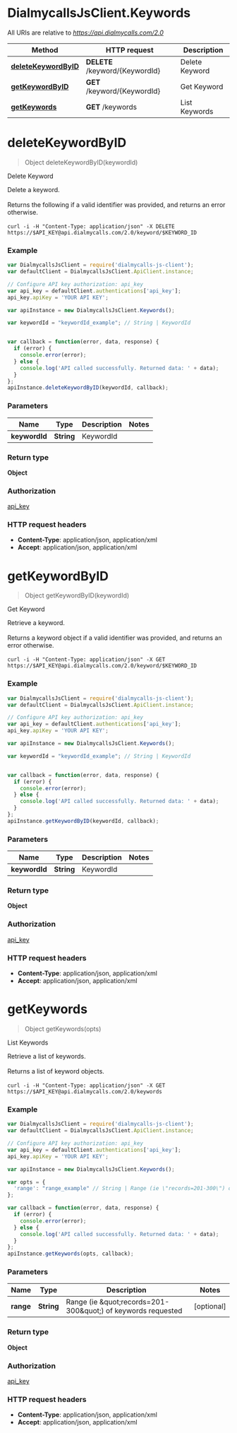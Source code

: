 # DialmycallsJsClient.Keywords

All URIs are relative to *https://api.dialmycalls.com/2.0*

Method | HTTP request | Description
------------- | ------------- | -------------
[**deleteKeywordByID**](Keywords.md#deletekeywordbyid) | **DELETE** /keyword/{KeywordId} | Delete Keyword
[**getKeywordByID**](Keywords.md#getkeywordbyid) | **GET** /keyword/{KeywordId} | Get Keyword
[**getKeywords**](Keywords.md#getkeywords) | **GET** /keywords | List Keywords


<a name="deleteKeywordByID"></a>
# **deleteKeywordByID**
> Object deleteKeywordByID(keywordId)

Delete Keyword

Delete a keyword. <br><br> Returns the following if a valid identifier was provided, and returns an error otherwise. <br><br> ``` curl -i -H "Content-Type: application/json" -X DELETE https://$API_KEY@api.dialmycalls.com/2.0/keyword/$KEYWORD_ID ```

### Example
```javascript
var DialmycallsJsClient = require('dialmycalls-js-client');
var defaultClient = DialmycallsJsClient.ApiClient.instance;

// Configure API key authorization: api_key
var api_key = defaultClient.authentications['api_key'];
api_key.apiKey = 'YOUR API KEY';

var apiInstance = new DialmycallsJsClient.Keywords();

var keywordId = "keywordId_example"; // String | KeywordId


var callback = function(error, data, response) {
  if (error) {
    console.error(error);
  } else {
    console.log('API called successfully. Returned data: ' + data);
  }
};
apiInstance.deleteKeywordByID(keywordId, callback);
```

### Parameters

Name | Type | Description  | Notes
------------- | ------------- | ------------- | -------------
 **keywordId** | **String**| KeywordId | 

### Return type

**Object**

### Authorization

[api_key](../README.md#api_key)

### HTTP request headers

 - **Content-Type**: application/json, application/xml
 - **Accept**: application/json, application/xml

<a name="getKeywordByID"></a>
# **getKeywordByID**
> Object getKeywordByID(keywordId)

Get Keyword

Retrieve a keyword. <br><br> Returns a keyword object if a valid identifier was provided, and returns an error otherwise. <br><br> ``` curl -i -H "Content-Type: application/json" -X GET https://$API_KEY@api.dialmycalls.com/2.0/keyword/$KEYWORD_ID ```

### Example
```javascript
var DialmycallsJsClient = require('dialmycalls-js-client');
var defaultClient = DialmycallsJsClient.ApiClient.instance;

// Configure API key authorization: api_key
var api_key = defaultClient.authentications['api_key'];
api_key.apiKey = 'YOUR API KEY';

var apiInstance = new DialmycallsJsClient.Keywords();

var keywordId = "keywordId_example"; // String | KeywordId


var callback = function(error, data, response) {
  if (error) {
    console.error(error);
  } else {
    console.log('API called successfully. Returned data: ' + data);
  }
};
apiInstance.getKeywordByID(keywordId, callback);
```

### Parameters

Name | Type | Description  | Notes
------------- | ------------- | ------------- | -------------
 **keywordId** | **String**| KeywordId | 

### Return type

**Object**

### Authorization

[api_key](../README.md#api_key)

### HTTP request headers

 - **Content-Type**: application/json, application/xml
 - **Accept**: application/json, application/xml

<a name="getKeywords"></a>
# **getKeywords**
> Object getKeywords(opts)

List Keywords

Retrieve a list of keywords. <br><br> Returns a list of keyword objects. <br><br> ``` curl -i -H "Content-Type: application/json" -X GET https://$API_KEY@api.dialmycalls.com/2.0/keywords ```

### Example
```javascript
var DialmycallsJsClient = require('dialmycalls-js-client');
var defaultClient = DialmycallsJsClient.ApiClient.instance;

// Configure API key authorization: api_key
var api_key = defaultClient.authentications['api_key'];
api_key.apiKey = 'YOUR API KEY';

var apiInstance = new DialmycallsJsClient.Keywords();

var opts = { 
  'range': "range_example" // String | Range (ie \"records=201-300\") of keywords requested
};

var callback = function(error, data, response) {
  if (error) {
    console.error(error);
  } else {
    console.log('API called successfully. Returned data: ' + data);
  }
};
apiInstance.getKeywords(opts, callback);
```

### Parameters

Name | Type | Description  | Notes
------------- | ------------- | ------------- | -------------
 **range** | **String**| Range (ie \&quot;records&#x3D;201-300\&quot;) of keywords requested | [optional] 

### Return type

**Object**

### Authorization

[api_key](../README.md#api_key)

### HTTP request headers

 - **Content-Type**: application/json, application/xml
 - **Accept**: application/json, application/xml

